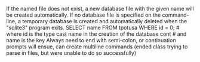  If the named file does not exist, a new database file with the given name will be created automatically.
If no database file is specified on the command-line, a temporary database is created and automatically deleted when the "sqlite3" program exits.
SELECT name FROM tpotusa WHERE id = 0; # where id is the type cast name in the creation of the database
cont # and name is the key
Always need to end with semi-colon, or continuation prompts will ensue, can create multiline commands
(ended class trying to parse in files, but were unable to do so successfully)
